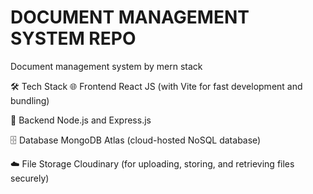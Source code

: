 
# DOCUMENT MANAGEMENT SYSTEM REPO
Document management system by mern stack

🛠 Tech Stack 🌐 Frontend React JS (with Vite for fast development and bundling)

🔗 Backend Node.js and Express.js

🗄 Database MongoDB Atlas (cloud-hosted NoSQL database)

☁️ File Storage Cloudinary (for uploading, storing, and retrieving files securely)

